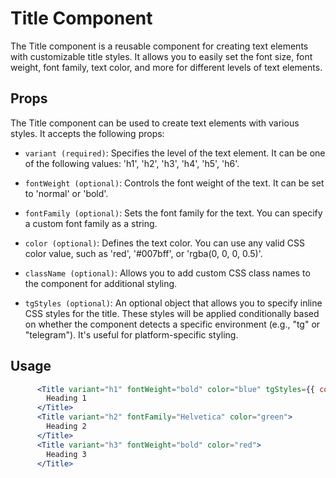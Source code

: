 # Title Component

The Title component is a reusable component for creating text elements with customizable title styles. It allows you to easily set the font size, font weight, font family, text color, and more for different levels of text elements.

## Props

The Title component can be used to create text elements with various styles. It accepts the following props:

- `variant (required)`: Specifies the level of the text element. It can be one of the following values: 'h1', 'h2', 'h3', 'h4', 'h5', 'h6'.

- `fontWeight (optional)`: Controls the font weight of the text. It can be set to 'normal' or 'bold'.

- `fontFamily (optional)`: Sets the font family for the text. You can specify a custom font family as a string.

- `color (optional)`: Defines the text color. You can use any valid CSS color value, such as 'red', '#007bff', or 'rgba(0, 0, 0, 0.5)'.

- `className (optional)`: Allows you to add custom CSS class names to the component for additional styling.

- `tgStyles (optional)`: An optional object that allows you to specify inline CSS styles for the title. These styles will be applied conditionally based on whether the component detects a specific environment (e.g., "tg" or "telegram"). It's useful for platform-specific styling.

## Usage 

```jsx
      <Title variant="h1" fontWeight="bold" color="blue" tgStyles={{ color: '#2E7DDB' }}>
        Heading 1
      </Title>
      <Title variant="h2" fontFamily="Helvetica" color="green">
        Heading 2
      </Title>
      <Title variant="h3" fontWeight="bold" color="red">
        Heading 3
      </Title>
```